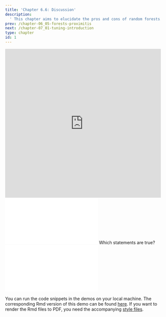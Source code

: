 ```yaml
---
title: 'Chapter 6.6: Discussion'
description:
  ' This chapter aims to elucidate the pros and cons of random forests. It will be shown that all advantages of trees also apply to random forests: not much preprocessing required, missing value handling, etc.'
prev: /chapter-06_05-forests-proximitis
next: /chapter-07_01-tuning-introduction
type: chapter
id: 1
---
```


<exercise id="1" title="Video Lecture">

<iframe width="100%" height="480" src="https://www.youtube.com/embed/9bqNhq6OUUk" frameborder="0" allow="accelerometer; autoplay; encrypted-media; gyroscope; picture-in-picture" allowfullscreen></iframe>

</exercise>

<exercise id="2" title="Slides">

<object data="pdfs/6/slides-forests-discussion.pdf" type="application/pdf" style="width:100%;height:480px">
    <embed src="pdfs/6/slides-forests-discussion.pdf" type="application/pdf" />
</object>

</exercise>



<exercise id="3" title="Quiz">
Which statements are true?
<choice>
<opt text="To compute permutation variable importance for feature `j`, we permute the feature and see how the performance changes (in OOB observations)." correct="true">
</opt>
<opt text="The higher the variable importance, the more important the variable is for the model/ the prediction." correct="true">
</opt>
<opt text="The random forest is a bad out of the box model and requires tuning of hyperparameters.">
</opt>
<opt text="Random forests and trees can be used for high-dimensional data." correct="true">
</opt>
</choice>
</exercise>


<exercise id="4" title="Random Forests">
<object data="code-demos/code_demo_randforests.pdf" type="application/pdf" style="width:100%;height:480px">
    <embed src="code-demos/code_demo_randforests.pdf" type="application/pdf" />
</object>

You can run the code snippets in the demos on your local machine. The corresponding Rmd version of this demo can be found [here](https://github.com/compstat-lmu/lecture_i2ml/blob/master/code-demos/code_demo_randforests.Rmd). If you want to render the Rmd files to PDF, you need the accompanying [style files](https://github.com/compstat-lmu/lecture_i2ml/tree/master/style).

</exercise>
